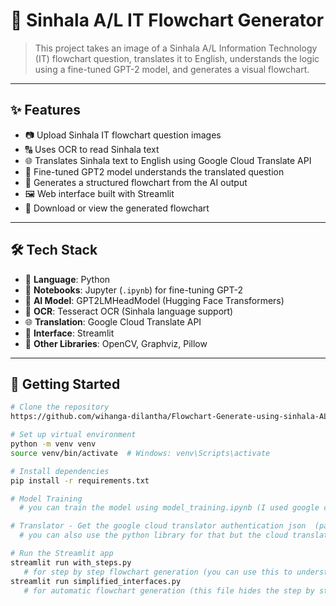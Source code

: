# 🧠 Sinhala A/L IT Flowchart Generator

> This project takes an image of a Sinhala A/L Information Technology (IT) flowchart question, translates it to English, understands the logic using a fine-tuned GPT-2 model, and generates a visual flowchart.

---

## ✨ Features

- 📷 Upload Sinhala IT flowchart question images
- 🔠 Uses OCR to read Sinhala text
- 🌐 Translates Sinhala text to English using Google Cloud Translate API
- 🧠 Fine-tuned GPT2 model understands the translated question
- 🔄 Generates a structured flowchart from the AI output
- 🖼️ Web interface built with Streamlit
- 💾 Download or view the generated flowchart

---

## 🛠️ Tech Stack

- 🐍 **Language**: Python
- 📓 **Notebooks**: Jupyter (`.ipynb`) for fine-tuning GPT-2
- 🧠 **AI Model**: GPT2LMHeadModel (Hugging Face Transformers)
- 📝 **OCR**: Tesseract OCR (Sinhala language support)
- 🌐 **Translation**: Google Cloud Translate API
- 🌟 **Interface**: Streamlit
- 🔧 **Other Libraries**: OpenCV, Graphviz, Pillow

---

## 🚀 Getting Started

```bash
# Clone the repository
https://github.com/wihanga-dilantha/Flowchart-Generate-using-sinhala-AL-IT-questions.git

# Set up virtual environment
python -m venv venv
source venv/bin/activate  # Windows: venv\Scripts\activate

# Install dependencies
pip install -r requirements.txt

# Model Training
  # you can train the model using model_training.ipynb (I used google colab to train the model)

# Translator - Get the google cloud translator authentication json  (paid tool) and add it to the google_auth\auth.json
  # you can also use the python library for that but the cloud translator seems more accurate

# Run the Streamlit app
streamlit run with_steps.py
   # for step by step flowchart generation (you can use this to understand the process, or debug purposes)
streamlit run simplified_interfaces.py
   # for automatic flowchart generation (this file hides the step by step generation)
